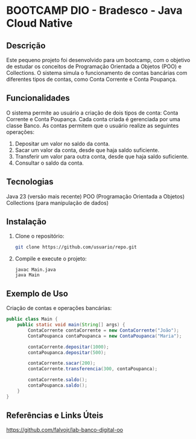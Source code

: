 # BOOTCAMP DIO - Bradesco - Java Cloud Native

## Descrição
Este pequeno projeto foi desenvolvido para um bootcamp, com o objetivo de estudar os conceitos de Programação Orientada a Objetos (POO) e Collections. 
O sistema simula o funcionamento de contas bancárias com diferentes tipos de contas, como Conta Corrente e Conta Poupança.

## Funcionalidades
O sistema permite ao usuário a criação de dois tipos de conta: Conta Corrente e Conta Poupança. Cada conta criada é gerenciada por uma classe Banco.
As contas permitem que o usuário realize as seguintes operações:
1. Depositar um valor no saldo da conta.
2. Sacar um valor da conta, desde que haja saldo suficiente.
3. Transferir um valor para outra conta, desde que haja saldo suficiente.
4. Consultar o saldo da conta.
   
## Tecnologias
Java 23 (versão mais recente)
POO (Programação Orientada a Objetos)
Collections (para manipulação de dados)


## Instalação
1. Clone o repositório:
   ```bash
   git clone https://github.com/usuario/repo.git

2. Compile e execute o projeto:
   ```
   javac Main.java
   java Main
   ```

## Exemplo de Uso

Criação de contas e operações bancárias:
```java
public class Main {
    public static void main(String[] args) {
        ContaCorrente contaCorrente = new ContaCorrente("João");
        ContaPoupanca contaPoupanca = new ContaPoupanca("Maria");

        contaCorrente.depositar(1000);
        contaPoupanca.depositar(500);

        contaCorrente.sacar(200);
        contaCorrente.transferencia(300, contaPoupanca);

        contaCorrente.saldo();
        contaPoupanca.saldo();
    }
}
```
## Referências e Links Úteis
https://github.com/falvojr/lab-banco-digital-oo
